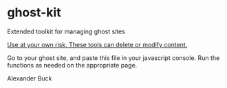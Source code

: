 # ghost-kit
Extended toolkit for managing ghost sites

<ins>Use at your own risk. These tools can delete or modify content.</ins>

Go to your ghost site, and paste this file in your javascript console. Run the functions as needed on the appropriate page.

Alexander Buck
